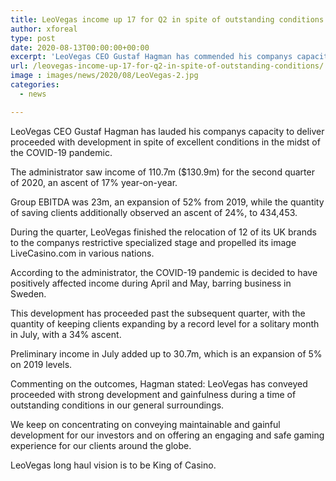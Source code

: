 ```yaml
---
title: LeoVegas income up 17 for Q2 in spite of outstanding conditions
author: xforeal 
type: post
date: 2020-08-13T00:00:00+00:00
excerpt: 'LeoVegas CEO Gustaf Hagman has commended his companys capacity to deliver proceeded with development regardless of remarkable conditions in the midst of the COVID-19 pandemic '
url: /leovegas-income-up-17-for-q2-in-spite-of-outstanding-conditions/
image : images/news/2020/08/LeoVegas-2.jpg
categories:
  - news

---
```

LeoVegas CEO Gustaf Hagman has lauded his companys capacity to deliver proceeded with development in spite of excellent conditions in the midst of the COVID-19 pandemic. 

The administrator saw income of 110.7m ($130.9m) for the second quarter of 2020, an ascent of 17&percnt; year-on-year. 

Group EBITDA was 23m, an expansion of 52&percnt; from 2019, while the quantity of saving clients additionally observed an ascent of 24&percnt;, to 434,453. 

During the quarter, LeoVegas finished the relocation of 12 of its UK brands to the companys restrictive specialized stage and propelled its image LiveCasino.com in various nations. 

According to the administrator, the COVID-19 pandemic is decided to have positively affected income during April and May, barring business in Sweden. 

This development has proceeded past the subsequent quarter, with the quantity of keeping clients expanding by a record level for a solitary month in July, with a 34&percnt; ascent. 

Preliminary income in July added up to 30.7m, which is an expansion of 5&percnt; on 2019 levels. 

Commenting on the outcomes, Hagman stated: LeoVegas has conveyed proceeded with strong development and gainfulness during a time of outstanding conditions in our general surroundings. 

We keep on concentrating on conveying maintainable and gainful development for our investors and on offering an engaging and safe gaming experience for our clients around the globe. 

LeoVegas long haul vision is to be King of Casino.